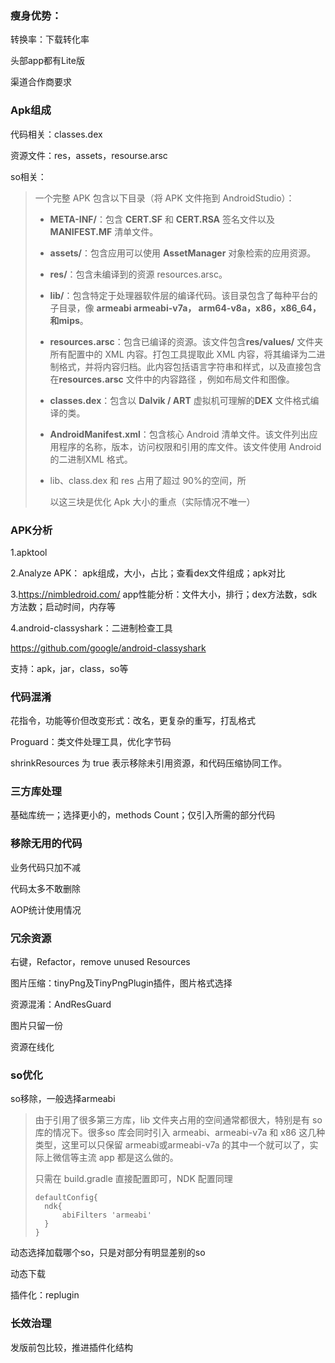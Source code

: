 ### 瘦身优势：

转换率：下载转化率

头部app都有Lite版

渠道合作商要求



### Apk组成

代码相关：classes.dex

资源文件：res，assets，resourse.arsc

so相关：

>   一个完整 APK 包含以下目录（将 APK 文件拖到 AndroidStudio）：
>
> - **META-INF/**：包含 **CERT.SF** 和 **CERT.RSA** 签名文件以及 **MANIFEST.MF** 清单文件。
>
> - **assets/**：包含应用可以使用 **AssetManager** 对象检索的应用资源。
>
> - **res/**：包含未编译到的资源 resources.arsc。 
>
> - **lib/**：包含特定于处理器软件层的编译代码。该目录包含了每种平台的子目录，像 **armeabi armeabi-v7a， arm64-v8a，x86，x86_64，和mips**。 
>
> - **resources.arsc**：包含已编译的资源。该文件包含**res/values/** 文件夹所有配置中的 XML 内容。打包工具提取此 XML 内容，将其编译为二进制格式，并将内容归档。此内容包括语言字符串和样式，以及直接包含在**resources.arsc** 文件中的内容路径 ，例如布局文件和图像。
>
> - **classes.dex**：包含以 **Dalvik / ART** 虚拟机可理解的**DEX** 文件格式编译的类。
>
> - **AndroidManifest.xml**：包含核心 Android 清单文件。该文件列出应用程序的名称，版本，访问权限和引用的库文件。该文件使用 Android 的二进制XML 格式。
>
> - lib、class.dex 和 res 占用了超过 90%的空间，所
>
>   以这三块是优化 Apk 大小的重点（实际情况不唯一）
>



### APK分析

1.apktool

2.Analyze APK： apk组成，大小，占比；查看dex文件组成；apk对比

3.https://nimbledroid.com/ app性能分析：文件大小，排行；dex方法数，sdk方法数；启动时间，内存等

4.android-classyshark：二进制检查工具

   https://github.com/google/android-classyshark

   支持：apk，jar，class，so等



### 代码混淆

花指令，功能等价但改变形式：改名，更复杂的重写，打乱格式

Proguard：类文件处理工具，优化字节码

shrinkResources 为 true 表示移除未引用资源，和代码压缩协同工作。



### 三方库处理

基础库统一；选择更小的，methods Count；仅引入所需的部分代码

### 移除无用的代码

业务代码只加不减

代码太多不敢删除

AOP统计使用情况



### 冗余资源

右键，Refactor，remove unused Resources

图片压缩：tinyPng及TinyPngPlugin插件，图片格式选择

资源混淆：AndResGuard

图片只留一份

资源在线化



### so优化

so移除，一般选择armeabi

> 由于引用了很多第三方库，lib 文件夹占用的空间通常都很大，特别是有 so 库的情况下。很多so 库会同时引入 armeabi、armeabi-v7a 和 x86 这几种类型，这里可以只保留 armeabi或armeabi-v7a 的其中一个就可以了，实际上微信等主流 app 都是这么做的。
>
> 只需在 build.gradle 直接配置即可，NDK 配置同理
>
> ```
> defaultConfig{
> 	ndk{
> 		abiFilters 'armeabi'
> 	}
> }
> ```

动态选择加载哪个so，只是对部分有明显差别的so

动态下载

插件化：replugin



### 长效治理

发版前包比较，推进插件化结构









